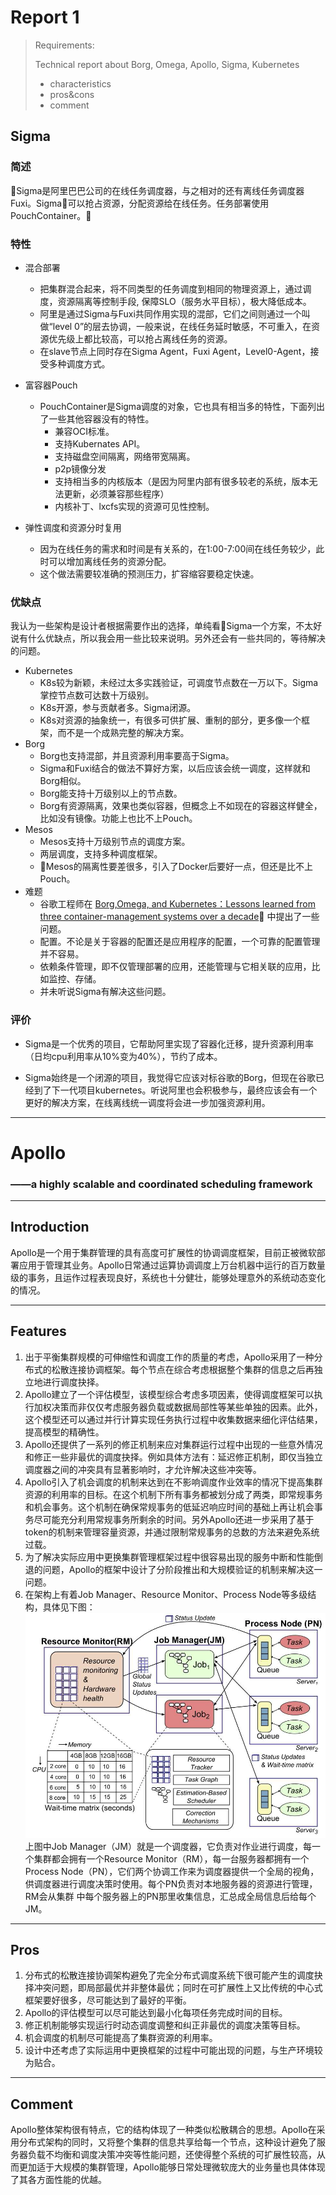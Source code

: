 # Report 1

> Requirements:
>
> Technical report about Borg, Omega, Apollo, Sigma, Kubernetes
>
> - characteristics
> - pros&cons
> - comment

## Sigma

### 简述

Sigma是阿里巴巴公司的在线任务调度器，与之相对的还有离线任务调度器Fuxi。Sigma可以抢占资源，分配资源给在线任务。任务部署使用PouchContainer。

### 特性

- 混合部署  
  - 把集群混合起来，将不同类型的任务调度到相同的物理资源上，通过调度，资源隔离等控制手段, 保障SLO（服务水平目标），极大降低成本。
  - 阿里是通过Sigma与Fuxi共同作用实现的混部，它们之间则通过一个叫做“level 0”的层去协调，一般来说，在线任务延时敏感，不可重入，在资源优先级上都比较高，可以抢占离线任务的资源。
  - 在slave节点上同时存在Sigma Agent，Fuxi Agent，Level0-Agent，接受多种调度方式。

- 富容器Pouch
  - PouchContainer是Sigma调度的对象，它也具有相当多的特性，下面列出了一些其他容器没有的特性。
    - 兼容OCI标准。
    - 支持Kubernates API。
    - 支持磁盘空间隔离，网络带宽隔离。
    - p2p镜像分发
    - 支持相当多的内核版本（是因为阿里内部有很多较老的系统，版本无法更新，必须兼容那些程序）
    - 内核补丁、lxcfs实现的资源可见性控制。

- 弹性调度和资源分时复用
  - 因为在线任务的需求和时间是有关系的，在1:00-7:00间在线任务较少，此时可以增加离线任务的资源分配。
  - 这个做法需要较准确的预测压力，扩容缩容要稳定快速。

### 优缺点

我认为一些架构是设计者根据需要作出的选择，单纯看Sigma一个方案，不太好说有什么优缺点，所以我会用一些比较来说明。另外还会有一些共同的，等待解决的问题。

- Kubernetes
  - K8s较为新颖，未经过太多实践验证，可调度节点数在一万以下。Sigma掌控节点数可达数十万级别。
  - K8s开源，参与贡献者多。Sigma闭源。
  - K8s对资源的抽象统一，有很多可供扩展、重制的部分，更多像一个框架，而不是一个成熟完整的解决方案。
- Borg
  - Borg也支持混部，并且资源利用率要高于Sigma。
  - Sigma和Fuxi结合的做法不算好方案，以后应该会统一调度，这样就和Borg相似。
  - Borg能支持十万级别以上的节点数。
  - Borg有资源隔离，效果也类似容器，但概念上不如现在的容器这样健全，比如没有镜像。功能上也比不上Pouch。
- Mesos
  - Mesos支持十万级别节点的调度方案。
  - 两层调度，支持多种调度框架。
  - Mesos的隔离性要差很多，引入了Docker后要好一点，但还是比不上Pouch。
- 难题
  - 谷歌工程师在 [Borg,Omega, and Kubernetes：Lessons learned from three container-management systems over a decade](https://queue.acm.org/detail.cfm?id=2898444) 中提出了一些问题。
  - 配置。不论是关于容器的配置还是应用程序的配置，一个可靠的配置管理并不容易。
  - 依赖条件管理，即不仅管理部署的应用，还能管理与它相关联的应用，比如监控、存储。
  - 并未听说Sigma有解决这些问题。

### 评价

- Sigma是一个优秀的项目，它帮助阿里实现了容器化迁移，提升资源利用率（日均cpu利用率从10%变为40%），节约了成本。

- Sigma始终是一个闭源的项目，我觉得它应该对标谷歌的Borg，但现在谷歌已经到了下一代项目kubernetes。听说阿里也会积极参与，最终应该会有一个更好的解决方案，在线离线统一调度将会进一步加强资源利用。

---

# Apollo
### ——a highly scalable and coordinated scheduling framework
---
## Introduction
Apollo是一个用于集群管理的具有高度可扩展性的协调调度框架，目前正被微软部署应用于管理其业务。Apollo日常通过运算协调调度上万台机器中运行的百万数量级的事务，且运作过程表现良好，系统也十分健壮，能够处理意外的系统动态变化的情况。

---
## Features
1. 出于平衡集群规模的可伸缩性和调度工作的质量的考虑，Apollo采用了一种分布式的松散连接协调框架。每个节点在综合考虑根据整个集群的信息之后再独立地进行调度抉择。
2. Apollo建立了一个评估模型，该模型综合考虑多项因素，使得调度框架可以执行加权决策而非仅仅考虑服务器负载或数据局部性等某些单独的因素。此外，这个模型还可以通过并行计算实现任务执行过程中收集数据来细化评估结果，提高模型的精确性。
3. Apollo还提供了一系列的修正机制来应对集群运行过程中出现的一些意外情况和修正一些非最优的调度抉择。例如具体方法有：延迟修正机制，即仅当独立调度器之间的冲突具有显著影响时，才允许解决这些冲突等。
4. Apollo引入了机会调度的机制来达到在不影响调度作业效率的情况下提高集群资源的利用率的目标。在这个机制下所有事务都被划分成了两类，即常规事务和机会事务。这个机制在确保常规事务的低延迟响应时间的基础上再让机会事务尽可能充分利用常规事务所剩余的时间。另外Apollo还进一步采用了基于token的机制来管理容量资源，并通过限制常规事务的总数的方法来避免系统过载。
5. 为了解决实际应用中更换集群管理框架过程中很容易出现的服务中断和性能倒退的问题，Apollo的框架中设计了分阶段推出和大规模验证的机制来解决这一问题。
6. 在架构上有着Job Manager、Resource Monitor、Process Node等多级结构，具体见下图：
![此处输入图片的描述][1]
上图中Job Manager（JM）就是一个调度器，它负责对作业进行调度，每一个集群都会拥有一个Resource Monitor（RM），每一台服务器都拥有一个Process Node（PN），它们两个协调工作来为调度器提供一个全局的视角，供调度器进行调度决策时使用。每个PN负责对本地服务器的资源进行管理，RM会从集群 中每个服务器上的PN那里收集信息，汇总成全局信息后给每个JM。

---
## Pros
1. 分布式的松散连接协调架构避免了完全分布式调度系统下很可能产生的调度抉择冲突问题，即局部最优并非整体最优；同时在可扩展性上又比传统的中心式框架要好很多，尽可能达到了最好的平衡。
2. Apollo的评估模型可以尽可能达到最小化每项任务完成时间的目标。
3. 修正机制能够实现运行时动态调度调整和纠正非最优的调度决策等目标。
4. 机会调度的机制尽可能提高了集群资源的利用率。
5. 设计中还考虑了实际运用中更换框架的过程中可能出现的问题，与生产环境较为贴合。

---
## Comment
Apollo整体架构很有特点，它的结构体现了一种类似松散耦合的思想。Apollo在采用分布式架构的同时，又将整个集群的信息共享给每一个节点，这种设计避免了服务器负载不均衡和调度决策冲突等性能问题，还使得整个系统的可扩展性较高，从而更加适于大规模的集群管理，Apollo能够日常处理微软庞大的业务量也具体体现了其各方面性能的优越。

  [1]: https://raw.githubusercontent.com/Darlenelee/419_notes/master/Image/ApolloStrcture.png
